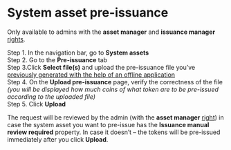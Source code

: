 # System asset pre-issuance

Only available to admins with the **asset manager** and **issuance manager** [rights](https://cryptofund.software/resources/product-guide/admins/admin-account-management/rights-of-admins-on-the-platform/).

Step 1. In the navigation bar, go to **System assets**  
Step 2. Go to the **Pre-issuance** tab  
Step 3.Click **Select file\(s\)** and upload the pre-issuance file you’ve [previously generated with the help of an offline application](https://cryptofund.software/resources/product-guide/admins/offline-application-admins/pre-issuance-file-generation-admin/)  
Step 4. On the **Upload pre-issuance** page, verify the correctness of the file _\(you will be displayed how much coins of what token are to be pre-issued according to the uploaded file\)_  
Step 5. Click **Upload**

The request will be reviewed by the admin \(with the **asset manager** [right](https://cryptofund.software/resources/product-guide/admins/admin-account-management/rights-of-admins-on-the-platform/)\) in case the system asset you want to pre-issue has the **Issuance manual review required** property. In case it doesn’t – the tokens will be pre-issued immediately after you click **Upload**.

